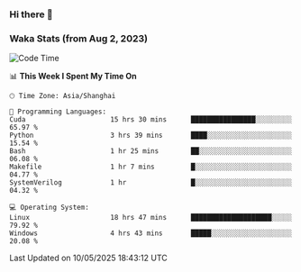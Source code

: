 ### Hi there 👋

### Waka Stats (from Aug 2, 2023)

<!--START_SECTION:waka-->
![Code Time](http://img.shields.io/badge/Code%20Time-830%20hrs%2054%20mins-blue)

📊 **This Week I Spent My Time On** 

```text
🕑︎ Time Zone: Asia/Shanghai

💬 Programming Languages: 
Cuda                     15 hrs 30 mins      ████████████████░░░░░░░░░   65.97 % 
Python                   3 hrs 39 mins       ████░░░░░░░░░░░░░░░░░░░░░   15.54 % 
Bash                     1 hr 25 mins        ██░░░░░░░░░░░░░░░░░░░░░░░   06.08 % 
Makefile                 1 hr 7 mins         █░░░░░░░░░░░░░░░░░░░░░░░░   04.77 % 
SystemVerilog            1 hr                █░░░░░░░░░░░░░░░░░░░░░░░░   04.32 % 

💻 Operating System: 
Linux                    18 hrs 47 mins      ████████████████████░░░░░   79.92 % 
Windows                  4 hrs 43 mins       █████░░░░░░░░░░░░░░░░░░░░   20.08 % 
```


 Last Updated on 10/05/2025 18:43:12 UTC
<!--END_SECTION:waka-->
